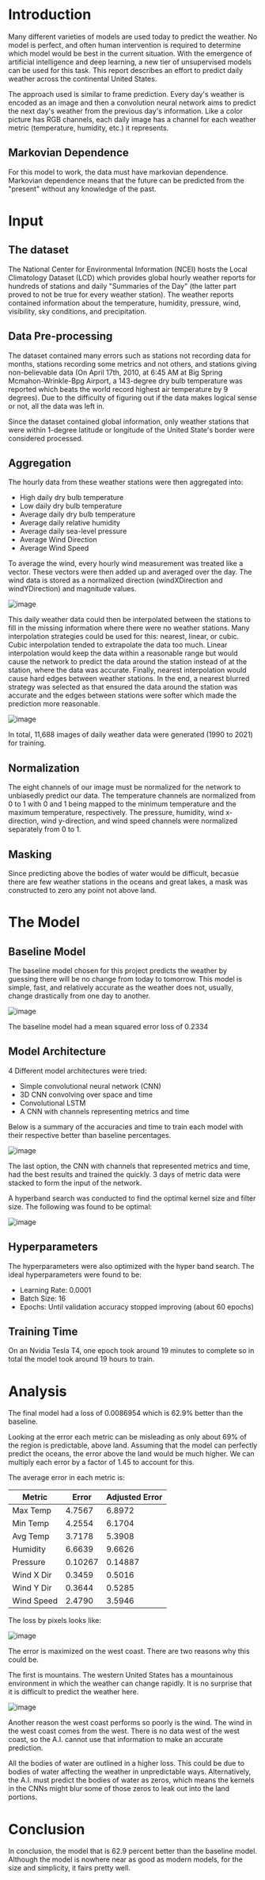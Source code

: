 # Introduction

Many different varieties of models are used today to predict the weather. No model is perfect, and often human intervention is required to determine which model would be best in the current situation. With the emergence of artificial intelligence and deep learning, a new tier of unsupervised models can be used for this task. This report describes an effort to predict daily weather across the continental United States. 

The approach used is similar to frame prediction. Every day's weather is encoded as an image and then a convolution neural network aims to predict the next day's weather from the previous day's information. Like a color picture has RGB channels, each daily image has a channel for each weather metric (temperature, humidity, etc.) it represents.

## Markovian Dependence

For this model to work, the data must have markovian dependence. Markovian dependence means that the future can be predicted from the "present" without any knowledge of the past.

# Input

## The dataset

The National Center for Environmental Information (NCEI) hosts the Local Climatology Dataset (LCD) which provides global hourly weather reports for hundreds of stations and daily "Summaries of the Day" (the latter part proved to not be true for every weather station). The weather reports contained information about the temperature, humidity, pressure, wind, visibility, sky conditions, and precipitation.

## Data Pre-processing

The dataset contained many errors such as stations not recording data for months, stations recording some metrics and not others, and stations giving non-believable data (On April 17th, 2010, at 6:45 AM at Big Spring Mcmahon-Wrinkle-Bpg Airport, a 143-degree dry bulb temperature was reported which beats the world record highest air temperature by 9 degrees). Due to the difficulty of figuring out if the data makes logical sense or not, all the data was left in.

Since the dataset contained global information, only weather stations that were within 1-degree latitude or longitude of the United State's border were considered processed.

## Aggregation

The hourly data from these weather stations were then aggregated into: 

- High daily dry bulb temperature
- Low daily dry bulb temperature
- Average daily dry bulb temperature
- Average daily relative humidity
- Average daily sea-level pressure
- Average Wind Direction
- Average Wind Speed

To average the wind, every hourly wind measurement was treated like a vector. These vectors were then added up and averaged over the day. The wind data is stored as a normalized direction (windXDirection and windYDirection) and magnitude values.

![image](https://user-images.githubusercontent.com/21147581/167026902-2f916d6a-6fc0-49da-8e68-a2d755b11b1b.png)

This daily weather data could then be interpolated between the stations to fill in the missing information where there were no weather stations. Many interpolation strategies could be used for this: nearest, linear, or cubic. Cubic interpolation tended to extrapolate the data too much. Linear interpolation would keep the data within a reasonable range but would cause the network to predict the data around the station instead of at the station, where the data was accurate. Finally, nearest interpolation would cause hard edges between weather stations. In the end, a nearest blurred strategy was selected as that ensured the data around the station was accurate and the edges between stations were softer which made the prediction more reasonable. 

![image](https://user-images.githubusercontent.com/21147581/167027832-a953367d-e100-448f-a0cb-4930470a6869.png)

In total, 11,688 images of daily weather data were generated (1990 to 2021) for training.

## Normalization

The eight channels of our image must be normalized for the network to unbiasedly predict our data. The temperature channels are normalized from 0 to 1 with 0 and 1 being mapped to the minimum temperature and the maximum temperature, respectively. The pressure, humidity, wind x-direction, wind y-direction, and wind speed channels were normalized separately from 0 to 1.

## Masking

Since predicting above the bodies of water would be difficult, becasue there are few weather stations in the oceans and great lakes, a mask was constructed to zero any point not above land.

# The Model

## Baseline Model

The baseline model chosen for this project predicts the weather by guessing there will be no change from today to tomorrow. This model is simple, fast, and relatively accurate as the weather does not, usually, change drastically from one day to another.

![image](https://user-images.githubusercontent.com/21147581/167027929-1a5e559f-79a8-40f0-8055-6a890aba0d28.png)

The baseline model had a mean squared error loss of 0.2334

## Model Architecture

4 Different model architectures were tried: 
- Simple convolutional neural network (CNN)
- 3D CNN convolving over space and time
- Convolutional LSTM
- A CNN with channels representing metrics and time

Below is a summary of the accuracies and time to train each model with their respective better than baseline percentages.

![image](https://user-images.githubusercontent.com/21147581/167028032-94bdf138-0320-47e5-9f9d-01564feb7c74.png)

The last option, the CNN with channels that represented metrics and time, had the best results and trained the quickly. 3 days of metric data were stacked to form the input of the network.

A hyperband search was conducted to find the optimal kernel size and filter size. The following was found to be optimal:

![image](https://user-images.githubusercontent.com/21147581/167028078-d4fc3d3f-9645-4a5b-82f6-2e01018c05e9.png)

## Hyperparameters

The hyperparameters were also optimized with the hyper band search. The ideal hyperparameters were found to be:

- Learning Rate: 0.0001
- Batch Size: 16
- Epochs: Until validation accuracy stopped improving (about 60 epochs)

## Training Time

On an Nvidia Tesla T4, one epoch took around 19 minutes to complete so in total the model took around 19 hours to train.

# Analysis

The final model had a loss of 0.0086954 which is 62.9% better than the baseline.

Looking at the error each metric can be misleading as only about 69% of the region is predictable, above land. Assuming that the model can perfectly predict the oceans, the error above the land would be much higher. We can multiply each error by a factor of 1.45 to account for this.

The average error in each metric is:

|Metric|Error|Adjusted Error|
|------|-----|--------------|
|Max Temp| 4.7567 | 6.8972 |
|Min Temp| 4.2554 | 6.1704 |
|Avg Temp| 3.7178 | 5.3908 |
|Humidity| 6.6639 | 9.6626 |
|Pressure| 0.10267 | 0.14887 |
|Wind X Dir| 0.3459 | 0.5016 |
|Wind Y Dir| 0.3644 | 0.5285 |
|Wind Speed| 2.4790 | 3.5946 |

The loss by pixels looks like:

![image](https://user-images.githubusercontent.com/21147581/167028348-ed307e4c-d85b-41ac-a1f2-80b97a31df0f.png)

The error is maximized on the west coast. There are two reasons why this could be. 

The first is mountains. The western United States has a mountainous environment in which the weather can change rapidly. It is no surprise that it is difficult to predict the weather here. 

![image](https://user-images.githubusercontent.com/21147581/167028234-c9f44bce-5497-49b1-8403-c4379a048ace.png)

Another reason the west coast performs so poorly is the wind. The wind in the west coast comes from the west. There is no data west of the west coast, so the A.I. cannot use that information to make an accurate prediction.

All the bodies of water are outlined in a higher loss. This could be due to bodies of water affecting the weather in unpredictable ways. Alternatively, the A.I. must predict the bodies of water as zeros, which means the kernels in the CNNs might blur some of those zeros to leak out into the land portions.

# Conclusion

In conclusion, the model that is 62.9 percent better than the baseline model. Although the model is nowhere near as good as modern models, for the size and simplicity, it fairs pretty well.
